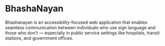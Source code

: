 # BhashaNayan
Bhashanayan is an accessibility-focused web application that enables seamless communication between individuals who use sign language and those who don’t — especially in public service settings like hospitals, transit stations, and government offices.
